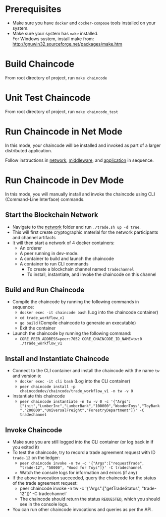 # Prerequisites
- Make sure you have `docker` and `docker-compose` tools installed on your system.
- Make sure your system has `make` installed.   
  For Windows system, install make from: http://gnuwin32.sourceforge.net/packages/make.htm


# Build Chaincode
From root directory of project, run `make chaincode`


# Unit Test Chaincode
From root directory of project, run `make chaincode_test`


# Run Chaincode in Net Mode
In this mode, your chaincode will be installed and invoked as part of a larger distributed application.   

Follow instructions in [network](../network/), [middleware](../middleware/), and [application](../application) in sequence.


# Run Chaincode in Dev Mode
In tnis mode, you will manually install and invoke the chaincode using CLI (Command-Line Interface) commands.   

## Start the Blockchain Network
- Navigate to the [network](../network/) folder and run `./trade.sh up -d true`.
- This will first create cryptographic material for the network participants and channel artifacts
- It will then start a network of 4 docker containers:
  * An orderer
  * A peer running in dev-mode.
  * A container to build and launch the chaincode
  * A container to run CLI commands
    - To create a blockchain channel named `tradechannel`
    - To install, instantiate, and invoke the chaincode on this channel

## Build and Run Chaincode
- Compile the chaincode by running the following commands in sequence:
  * `docker exec -it chaincode bash` (Log into the chaincode container)
  * `cd trade_workflow_v1`
  * `go build` (Compile chaincode to generate an executable)
  * Exit the container
- Launch the chaincode by running the following command:
  * `CORE_PEER_ADDRESS=peer:7052 CORE_CHAINCODE_ID_NAME=tw:0 ./trade_workflow_v1`

## Install and Instantiate Chaincode
- Connect to the CLI container and install the chaincode with the name `tw` and version `0`:
  * `docker exec -it cli bash` (Log into the CLI container)
  * `peer chaincode install -p chaincodedev/chaincode/trade_workflow_v1 -n tw -v 0`
- Instantiate this chaincode
  * `peer chaincode instantiate -n tw -v 0 -c '{"Args":["init","LumberInc","LumberBank","100000","WoodenToys","ToyBank","200000","UniversalFreight","ForestryDepartment"]}' -C tradechannel`

## Invoke Chaincode
- Make sure you are still logged into the CLI container (or log back in if you exited it)
- To test the chaincode, try to record a trade agreement request with ID `trade-12` on the ledger:
  * `peer chaincode invoke -n tw -c '{"Args":["requestTrade", "trade-12", "50000", "Wood for Toys"]}' -C tradechannel`
  * Watch the console logs for information and errors (if any)
- If the above invocation succeeded, query the chaincode for the status of the trade agreement request:
  * peer chaincode invoke -n tw -c '{"Args":["getTradeStatus", "trade-12"]}' -C tradechannel`
  * The chaincode should return the status `REQUESTED`, which you should see in the console logs.
- You can run other chaincode invocations and queries as per the API.
